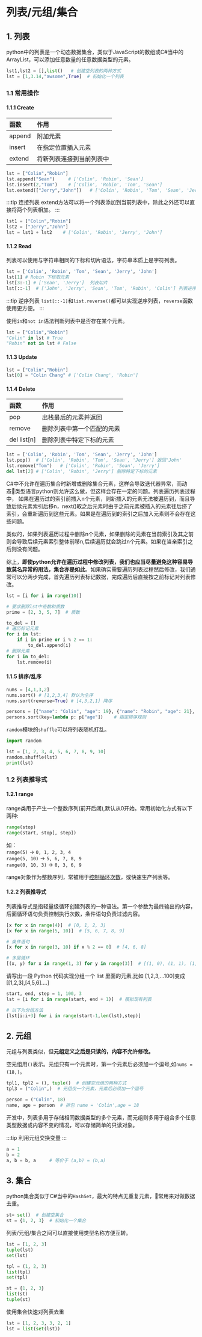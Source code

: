 # 列表/元组/集合

## 1. 列表
python中的列表是一个动态数据集合，类似于JavaScript的数组或C#当中的ArrayList，可以添加任意数量的任意数据类型的元素。

```py
lst1,lst2 = [],list()   # 创建空列表的两种方式
lst = [1,3.14,"awsome",True]  # 初始化一个列表
```
### 1.1 常用操作
#### 1.1.1 Create
函数|作用
:-|:-
append|附加元素
insert|在指定位置插入元素
extend|将新列表连接到当前列表中

```py
lst = ["Colin","Robin"]
lst.append("Sean")     # ['Colin', 'Robin', 'Sean']
lst.insert(2,"Tom")    # ['Colin', 'Robin', 'Tom', 'Sean']
lst.extend(["Jerry","John"])   # ['Colin', 'Robin', 'Tom', 'Sean', 'Jerry', 'John']
```

:::tip 连接列表
extend方法可以将一个列表添加到当前列表中，除此之外还可以直接将两个列表相加。
:::

```py
lst1 = ["Colin","Robin"]
lst2 = ["Jerry","John"]
lst = lst1 + lst2    # ['Colin', 'Robin', 'Jerry', 'John']
```

#### 1.1.2 Read
列表可以使用与字符串相同的下标和切片语法，字符串本质上是字符列表。

```py
lst = ['Colin', 'Robin', 'Tom', 'Sean', 'Jerry', 'John']
lst[1] # Robin 下标取元素
lst[3:-1] # ['Sean', 'Jerry']  列表切片
lst[::-1]  # ['John', 'Jerry', 'Sean', 'Tom', 'Robin', 'Colin'] 列表逆序
```

:::tip 逆序列表
`list[::-1]`和`list.reverse()`都可以实现逆序列表，`reverse`函数使用更方便。
:::

使用`in`和`not in`语法判断列表中是否存在某个元素。
```py
lst = ["Colin","Robin"]
"Colin" in lst # True
"Robin" not in lst # False
```

#### 1.1.3 Update
```py
lst = ["Colin","Robin"]
lst[0] = "Colin Chang" # ['Colin Chang', 'Robin']
```

#### 1.1.4 Delete
函数|作用
:-|:-
pop|出栈最后的元素并返回
remove|删除列表中第一个匹配的元素
del list[n]|删除列表中特定下标的元素

```py
lst = ['Colin', 'Robin', 'Tom', 'Sean', 'Jerry', 'John']
lst.pop()  # ['Colin', 'Robin', 'Tom', 'Sean', 'Jerry'] 返回'John'
lst.remove("Tom")   # ['Colin', 'Robin', 'Sean', 'Jerry'] 
del lst[2] # ['Colin', 'Robin', 'Jerry'] 删除特定下标的元素
```

C#中不允许在遍历集合时新增或删除集合元素，这样会导致迭代器异常，而动态类型语言python则允许这么做，但这样会存在一定的问题。列表遍历列表过程中，
如果在遍历过的索引前插入n个元素，则新插入的元素无法被遍历到，而且导致后续元素索引后移n，next()取之后元素时由于之前元素被插入的元素往后挤了索引，会重新遍历到这些元素。如果是在遍历到的索引之后加入元素则不会存在这些问题。

类似的，如果列表遍历过程中删除n个元素，如果删除的元素在当前索引及其之前则会导致后续元素索引整体前移n,后续遍历就会跳过n个元素。如果在当亲索引之后则没有问题。

综上，**即使python允许在遍历过程中修改列表，我们也应当尽量避免这种容易导致莫名异常的用法，集合亦是如此**。如果确实需要遍历列表过程然后修改，我们通常可以分两步完成，首先遍历列表标记数据，完成遍历后直接按之前标记对列表修改。
```py
lst = [i for i in range(10)]

# 要求删除lst中奇数和质数
prime = [2, 3, 5, 7]  # 质数

to_del = []
# 遍历标记元素
for i in lst:
    if i in prime or i % 2 == 1:
        to_del.append(i)
# 删除元素
for i in to_del:
    lst.remove(i)
```

#### 1.1.5 排序/乱序
```py
nums = [4,1,3,2]
nums.sort() # [1,2,3,4] 默认为生序
nums.sort(reverse=True) # [4,3,2,1] 降序

persons = [{"name": "Colin", "age": 19}, {"name": "Robin", "age": 21}, {"name": "Sean", "age": 20}]
persons.sort(key=lambda p: p["age"])    # 指定排序规则
```

`random`模块的`shuffle`可以将列表随机打乱。
```py
import random

lst = [1, 2, 3, 4, 5, 6, 7, 8, 9, 10]
random.shuffle(lst)
print(lst)
```

### 1.2 列表推导式
#### 1.2.1 range
range类用于产生一个整数序列(前开后闭),默认从0开始。常用初始化方式有以下两种:

```py
range(stop)
range(start, stop[, step])
```
如：<br/>
`range(5)` -> `0, 1, 2, 3, 4`<br/>
`range(5, 10)` -> `5, 6, 7, 8, 9`<br/>
`range(0, 10, 3)` -> `0, 3, 6, 9`

range对象作为整数序列，常被用于[控制循环次数](processctrl.md#_2-2-for-in)，或快速生产列表等。

#### 1.2.2 列表推导式
列表推导式是指轻量级循环创建列表的一种语法。第一个参数为最终输出的内容，后面循环语句负责控制执行次数，条件语句负责过滤内容。
```py
[x for x in range(4)]  # [0, 1, 2, 3]
[x for x in range(5, 10)]  # [5, 6, 7, 8, 9]

# 条件语句
[x for x in range(3, 10) if x % 2 == 0]  # [4, 6, 8]

# 多层循环
[(x, y) for x in range(1, 3) for y in range(3)]  # [(1, 0), (1, 1), (1, 2), (2, 0), (2, 1), (2, 2)]
```

请写出一段 Python 代码实现分组一个 list 里面的元素,比如 [1,2,3,...100]变成 [[1,2,3],[4,5,6]....]
```py
start, end, step = 1, 100, 3
lst = [i for i in range(start, end + 1)]  # 模拟现有列表

# 以下为分组方法
[lst[i:i+3] for i in range(start-1,len(lst),step)]
```

## 2. 元组
元组与列表类似，但**元组定义之后是只读的，内容不允许修改。**

空元组用`()`表示。元组只有一个元素时，第一个元素后必须加一个逗号,如`nums = (18,)`。

```py
tpl1, tpl2 = (), tuple()  # 创建空元组的两种方式
tpl3 = ("Colin",)  # 元组仅一个元素，元素后必须加一个逗号

person = ("Colin", 18)
name, age = person  # 拆包 name = 'Colin',age = 18
```

开发中，列表多用于存储相同数据类型的多个元素，而元组则多用于组合多个任意类型数据或内容不变的情况，可以存储简单的只读对象。

:::tip 
利用元组交换变量
:::
```py
a = 1
b = 2
a, b = b, a     # 等价于 (a,b) = (b,a)
```

## 3. 集合
python集合类似于C#当中的`HashSet`，最大的特点无重复元素，常用来对做数据去重。

```py
st= set()  # 创建空集合
st = {1, 2, 3}  # 初始化一个集合
```

列表/元组/集合之间可以直接使用类型名称方便互转。
```py
lst = [1, 2, 3]
tuple(lst)
set(lst)

tpl = (1, 2, 3)
list(tpl)
set(tpl)

st = {1, 2, 3}
list(st)
tuple(st)
```

使用集合快速对列表去重
```py
lst = [1, 2, 3, 3, 2, 1]
lst = list(set(lst))
```